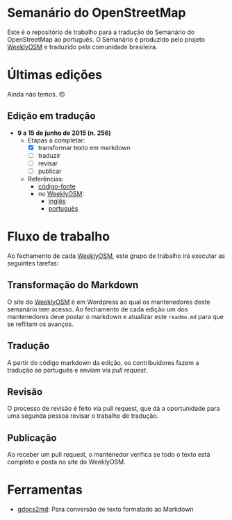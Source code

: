# Semanário do OpenStreetMap

Este é o repositório de trabalho para a tradução do Semanário do OpenStreetMap ao português. O Semanário é produzido pelo projeto [WeeklyOSM] e traduzido pela comunidade brasileira.

# Últimas edições

Ainda não temos. :disappointed:

## Edição em tradução

* **9 a 15 de junho de 2015 (n. 256)**
  * Etapas a completar:
    * [x] transformar texto em markdown
    * [ ] traduzir
    * [ ] revisar
    * [ ] publicar
  * Referências:
    * [código-fonte](semanario-256.md)
    * no [WeeklyOSM]:
      * [inglês](http://www.weeklyosm.eu/archives/4205)
      * [português](http://www.weeklyosm.eu/pt/archives/4205)

# Fluxo de trabalho

Ao fechamento de cada [WeeklyOSM], este grupo de trabalho irá executar as seguintes tarefas:

## Transformação do Markdown

O site do [WeeklyOSM] é em Wordpress ao qual os mantenedores deste semanário tem acesso. Ao fechamento de cada edição um dos mantenedores deve postar o markdown e atualizar este `readme.md` para que se reflitam os avanços.

## Tradução

A partir do código markdown da edição, os contribuidores fazem a tradução ao português e enviam via *pull request*.

## Revisão

O processo de revisão é feito via pull request, que dá a oportunidade para uma segunda pessoa revisar o trabalho de tradução.

## Publicação

Ao receber um pull request, o mantenedor verifica se todo o texto está completo e posta no site do WeeklyOSM.

# Ferramentas

* [gdocs2md](https://github.com/mangini/gdocs2md): Para conversão de texto formatado ao Markdown


[WeeklyOSM]: weeklyosm.eu
